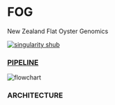 # FOG
New Zealand Flat Oyster Genomics

[![singularity shub](https://www.singularity-hub.org/static/img/hosted-singularity--hub-%23e32929.svg)](https://singularity-hub.org/collections/5003)

### [PIPELINE](https://kiwiepic.github.io/FOG/pages/flowchart.html)

![flowchart](https://kiwiepic.github.io/FOG/pages/flowchart.png)

### ARCHITECTURE